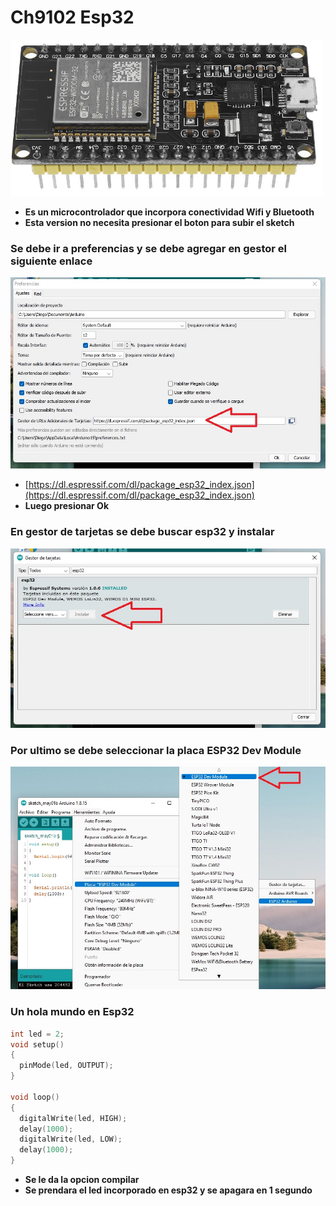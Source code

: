 # Ch9102 Esp32

<img src="https://github.com/IDiegoUlises/Esp32-Instalacion-y-Hola-Mundo/blob/main/Images/Esp32-Imagen2.jpg" width="500" height="250" />

* **Es un microcontrolador que incorpora conectividad Wifi y Bluetooth**
* **Esta version no necesita presionar el boton para subir el sketch**

### Se debe ir a preferencias y se debe agregar en gestor el siguiente enlace
<img src="https://github.com/IDiegoUlises/Esp32-Instalacion-y-Hola-Mundo/blob/main/Images/Paso1.jpg"/>

* [https://dl.espressif.com/dl/package_esp32_index.json](https://dl.espressif.com/dl/package_esp32_index.json)
* **Luego presionar Ok**

### En gestor de tarjetas se debe buscar esp32 y instalar
<img src="https://github.com/IDiegoUlises/Esp32-Instalacion-y-Hola-Mundo/blob/main/Images/Paso2.jpg"/>

### Por ultimo se debe seleccionar la placa ESP32 Dev Module
<img src="https://github.com/IDiegoUlises/Esp32-Instalacion-y-Hola-Mundo/blob/main/Images/Paso3.jpg"/>

### Un hola mundo en Esp32
```c++
int led = 2;
void setup()
{
  pinMode(led, OUTPUT);
}

void loop()
{
  digitalWrite(led, HIGH);
  delay(1000);
  digitalWrite(led, LOW);
  delay(1000);
}
```
* **Se le da la opcion compilar**
* **Se prendara el led incorporado en esp32 y se apagara en 1 segundo**
